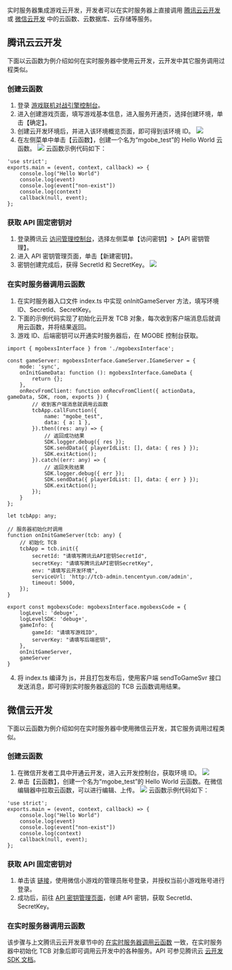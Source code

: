 实时服务器集成游戏云开发，开发者可以在实时服务器上直接调用 [腾讯云云开发](https://cloud.tencent.com/document/product/1038/39745) 或 [微信云开发](https://developers.weixin.qq.com/minigame/dev/wxcloud/basis/getting-started.html) 中的云函数、云数据库、云存储等服务。

## 腾讯云云开发

下面以云函数为例介绍如何在实时服务器中使用云开发，云开发中其它服务调用过程类似。

### 创建云函数

1. 登录 [游戏联机对战引擎控制台](https://console.cloud.tencent.com/mgobe)。
2. 进入创建游戏页面，填写游戏基本信息，进入服务开通页，选择创建环境，单击【确定】。
3. 创建云开发环境后，并进入该环境概览页面，即可得到该环境 ID。
   ![](https://main.qcloudimg.com/raw/4b13b659f04dd029cec91be49c1ef86d.jpg)
4. 在左侧菜单中单击【云函数】，创建一个名为“mgobe_test”的 Hello World 云函数。
   ![](https://main.qcloudimg.com/raw/c5e13da8e26d08d395aa2608d4920cfa.jpg)
   云函数示例代码如下：
```
'use strict';
exports.main = (event, context, callback) => {
    console.log("Hello World")
    console.log(event)
    console.log(event["non-exist"])
    console.log(context)
    callback(null, event);
};
```

### 获取 API 固定密钥对

1. 登录腾讯云 [访问管理控制台](https://console.cloud.tencent.com/cam/capi)，选择左侧菜单【访问密钥】>【API 密钥管理】。
2. 进入 API 密钥管理页面，单击【新建密钥】。
3. 密钥创建完成后，获得 SecretId 和 SecretKey。
   ![](https://main.qcloudimg.com/raw/8a47ecf3d0a109e40e1c974cc03d838f.jpg)

### 在实时服务器调用云函数

1. 在实时服务器入口文件 index.ts 中实现 onInitGameServer 方法，填写环境 ID、SecretId、SecretKey。
2. 下面的示例代码实现了初始化云开发 TCB 对象，每次收到客户端消息后就调用云函数，并将结果返回。
3. 游戏 ID、后端密钥可以开通实时服务器后，在 MGOBE 控制台获取。

```
import { mgobexsInterface } from './mgobexsInterface';

const gameServer: mgobexsInterface.GameServer.IGameServer = {
	mode: 'sync',
	onInitGameData: function (): mgobexsInterface.GameData {
		return {};
	},
	onRecvFromClient: function onRecvFromClient({ actionData, gameData, SDK, room, exports }) {
		// 收到客户端消息就调用云函数
		tcbApp.callFunction({
			name: "mgobe_test",
			data: { a: 1 },
		}).then((res: any) => {
			// 返回成功结果
			SDK.logger.debug({ res });
			SDK.sendData({ playerIdList: [], data: { res } });
			SDK.exitAction();
		}).catch((err: any) => {
			// 返回失败结果
			SDK.logger.debug({ err });
			SDK.sendData({ playerIdList: [], data: { err } });
			SDK.exitAction();
		});
	}
};

let tcbApp: any;

// 服务器初始化时调用
function onInitGameServer(tcb: any) {
	// 初始化 TCB
	tcbApp = tcb.init({
		secretId: "请填写腾讯云API密钥SecretId",
		secretKey: "请填写腾讯云API密钥SecretKey",
		env: "请填写云开发环境",
		serviceUrl: 'http://tcb-admin.tencentyun.com/admin',
		timeout: 5000,
	});
}

export const mgobexsCode: mgobexsInterface.mgobexsCode = {
	logLevel: 'debug+',
	logLevelSDK: 'debug+',
	gameInfo: {
		gameId: "请填写游戏ID",
		serverKey: "请填写后端密钥",
	},
	onInitGameServer,
	gameServer
}
```
4. 将 index.ts 编译为 js，并且打包发布后，使用客户端 sendToGameSvr 接口发送消息，即可得到实时服务器返回的 TCB 云函数调用结果。

## 微信云开发

下面以云函数为例介绍如何在实时服务器中使用微信云开发，其它服务调用过程类似。

### 创建云函数

1. 在微信开发者工具中开通云开发，进入云开发控制台，获取环境 ID。
![](https://main.qcloudimg.com/raw/1b134ce6eb294bc32d2354466972e25e.png)
2. 单击【云函数】，创建一个名为“mgobe_test”的 Hello World 云函数。在微信编辑器中拉取云函数，可以进行编辑、上传。
![](https://main.qcloudimg.com/raw/e268e412d5a51be6bc7cc44be77ff2ea.png)
云函数示例代码如下：
```
'use strict';
exports.main = (event, context, callback) => {
    console.log("Hello World")
    console.log(event)
    console.log(event["non-exist"])
    console.log(context)
    callback(null, event);
};
```

### 获取 API 固定密钥对

1. 单击该 [链接](https://cloud.tencent.com/login/mp)，使用微信小游戏的管理员账号登录，并授权当前小游戏账号进行登录。
2. 成功后，前往 [API 密钥管理页面](https://console.cloud.tencent.com/cam/capi)，创建 API 密钥，获取 SecretId、SecretKey。

### 在实时服务器调用云函数

该步骤与上文腾讯云云开发章节中的 [在实时服务器调用云函数](#.E5.9C.A8.E5.AE.9E.E6.97.B6.E6.9C.8D.E5.8A.A1.E5.99.A8.E8.B0.83.E7.94.A8.E4.BA.91.E5.87.BD.E6.95.B0) 一致，在实时服务器中初始化 TCB 对象后即可调用云开发中的各种服务。API 可参见腾讯云 [云开发 SDK 文档](https://cloud.tencent.com/document/product/876/18443)。
